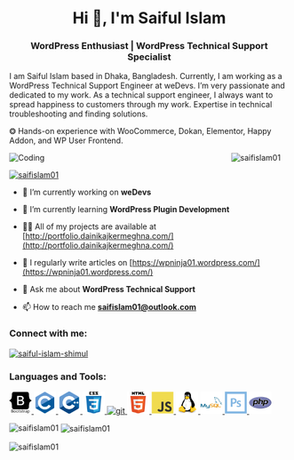 <h1 align="center">Hi 👋, I'm Saiful Islam</h1>
<h3 align="center">WordPress Enthusiast | WordPress Technical Support Specialist</h3>

I am Saiful Islam based in Dhaka, Bangladesh. Currently, I am working as a WordPress Technical Support Engineer at weDevs. I’m very passionate and dedicated to my work. As a technical support engineer, I always want to spread happiness to customers through my work. Expertise in technical troubleshooting and finding solutions.

❂ Hands-on experience with WooCommerce, Dokan, Elementor, Happy Addon, and WP User Frontend.

<img align="left" alt="Coding" width="400" src="https://camo.githubusercontent.com/5ddf73ad3a205111cf8c686f687fc216c2946a75005718c8da5b837ad9de78c9/68747470733a2f2f7468756d62732e6766796361742e636f6d2f4576696c4e657874446576696c666973682d736d616c6c2e676966">

<p align="left"> <img src="https://komarev.com/ghpvc/?username=saifislam01&label=Profile%20views&color=0e75b6&style=flat" alt="saifislam01" /> </p>

<p align="left"> <a href="https://github.com/ryo-ma/github-profile-trophy"><img src="https://github-profile-trophy.vercel.app/?username=saifislam01" alt="saifislam01" /></a> </p>

- 🔭 I’m currently working on **weDevs**

- 🌱 I’m currently learning **WordPress Plugin Development**

- 👨‍💻 All of my projects are available at [http://portfolio.dainikajkermeghna.com/](http://portfolio.dainikajkermeghna.com/)

- 📝 I regularly write articles on [https://wpninja01.wordpress.com/](https://wpninja01.wordpress.com/)

- 💬 Ask me about **WordPress Technical Support**

- 📫 How to reach me **saifislam01@outlook.com**

<h3 align="left">Connect with me:</h3>
<p align="left">
<a href="https://linkedin.com/in/saiful-islam-shimul" target="blank"><img align="center" src="https://raw.githubusercontent.com/rahuldkjain/github-profile-readme-generator/master/src/images/icons/Social/linked-in-alt.svg" alt="saiful-islam-shimul" height="30" width="40" /></a>
</p>

<h3 align="left">Languages and Tools:</h3>
<p align="left"> <a href="https://getbootstrap.com" target="_blank" rel="noreferrer"> <img src="https://raw.githubusercontent.com/devicons/devicon/master/icons/bootstrap/bootstrap-plain-wordmark.svg" alt="bootstrap" width="40" height="40"/> </a> <a href="https://www.cprogramming.com/" target="_blank" rel="noreferrer"> <img src="https://raw.githubusercontent.com/devicons/devicon/master/icons/c/c-original.svg" alt="c" width="40" height="40"/> </a> <a href="https://www.w3schools.com/cpp/" target="_blank" rel="noreferrer"> <img src="https://raw.githubusercontent.com/devicons/devicon/master/icons/cplusplus/cplusplus-original.svg" alt="cplusplus" width="40" height="40"/> </a> <a href="https://www.w3schools.com/css/" target="_blank" rel="noreferrer"> <img src="https://raw.githubusercontent.com/devicons/devicon/master/icons/css3/css3-original-wordmark.svg" alt="css3" width="40" height="40"/> </a> <a href="https://git-scm.com/" target="_blank" rel="noreferrer"> <img src="https://www.vectorlogo.zone/logos/git-scm/git-scm-icon.svg" alt="git" width="40" height="40"/> </a> <a href="https://www.w3.org/html/" target="_blank" rel="noreferrer"> <img src="https://raw.githubusercontent.com/devicons/devicon/master/icons/html5/html5-original-wordmark.svg" alt="html5" width="40" height="40"/> </a> <a href="https://developer.mozilla.org/en-US/docs/Web/JavaScript" target="_blank" rel="noreferrer"> <img src="https://raw.githubusercontent.com/devicons/devicon/master/icons/javascript/javascript-original.svg" alt="javascript" width="40" height="40"/> </a> <a href="https://www.linux.org/" target="_blank" rel="noreferrer"> <img src="https://raw.githubusercontent.com/devicons/devicon/master/icons/linux/linux-original.svg" alt="linux" width="40" height="40"/> </a> <a href="https://www.mysql.com/" target="_blank" rel="noreferrer"> <img src="https://raw.githubusercontent.com/devicons/devicon/master/icons/mysql/mysql-original-wordmark.svg" alt="mysql" width="40" height="40"/> </a> <a href="https://www.photoshop.com/en" target="_blank" rel="noreferrer"> <img src="https://raw.githubusercontent.com/devicons/devicon/master/icons/photoshop/photoshop-line.svg" alt="photoshop" width="40" height="40"/> </a> <a href="https://www.php.net" target="_blank" rel="noreferrer"> <img src="https://raw.githubusercontent.com/devicons/devicon/master/icons/php/php-original.svg" alt="php" width="40" height="40"/> </a> </p>

<p><img align="left" src="https://github-readme-stats.vercel.app/api/top-langs?username=saifislam01&show_icons=true&locale=en&layout=compact" alt="saifislam01" /></p>

<p>&nbsp;<img align="center" src="https://github-readme-stats.vercel.app/api?username=saifislam01&show_icons=true&locale=en" alt="saifislam01" /></p>

<p><img align="center" src="https://github-readme-streak-stats.herokuapp.com/?user=saifislam01&" alt="saifislam01" /></p>
